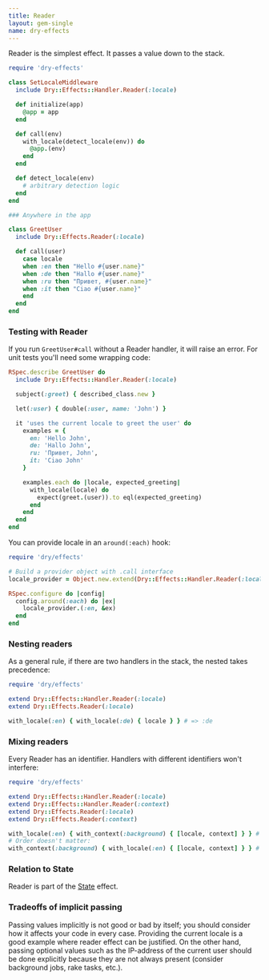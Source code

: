```yaml
---
title: Reader
layout: gem-single
name: dry-effects
---
```


Reader is the simplest effect. It passes a value down to the stack.

```ruby
require 'dry-effects'

class SetLocaleMiddleware
  include Dry::Effects::Handler.Reader(:locale)

  def initialize(app)
    @app = app
  end

  def call(env)
    with_locale(detect_locale(env)) do
      @app.(env)
    end
  end

  def detect_locale(env)
    # arbitrary detection logic
  end
end

### Anywhere in the app

class GreetUser
  include Dry::Effects.Reader(:locale)

  def call(user)
    case locale
    when :en then "Hello #{user.name}"
    when :de then "Hallo #{user.name}"
    when :ru then "Привет, #{user.name}"
    when :it then "Ciao #{user.name}"
    end
  end
end
```

### Testing with Reader

If you run `GreetUser#call` without a Reader handler, it will raise an error. For unit tests you'll need some wrapping code:

```ruby
RSpec.describe GreetUser do
  include Dry::Effects::Handler.Reader(:locale)

  subject(:greet) { described_class.new }

  let(:user) { double(:user, name: 'John') }

  it 'uses the current locale to greet the user' do
    examples = {
      en: 'Hello John',
      de: 'Hallo John',
      ru: 'Привет, John',
      it: 'Ciao John'
    }

    examples.each do |locale, expected_greeting|
      with_locale(locale) do
        expect(greet.(user)).to eql(expected_greeting)
      end
    end
  end
end
```

You can provide locale in an `around(:each)` hook:

```ruby
require 'dry/effects'

# Build a provider object with .call interface
locale_provider = Object.new.extend(Dry::Effects::Handler.Reader(:locale, as: :call))

RSpec.configure do |config|
  config.around(:each) do |ex|
    locale_provider.(:en, &ex)
  end
end
```

### Nesting readers

As a general rule, if there are two handlers in the stack, the nested takes precedence:

```ruby
require 'dry/effects'

extend Dry::Effects::Handler.Reader(:locale)
extend Dry::Effects.Reader(:locale)

with_locale(:en) { with_locale(:de) { locale } } # => :de
```

### Mixing readers

Every Reader has an identifier. Handlers with different identifiers won't interfere:

```ruby
require 'dry/effects'

extend Dry::Effects::Handler.Reader(:locale)
extend Dry::Effects::Handler.Reader(:context)
extend Dry::Effects.Reader(:locale)
extend Dry::Effects.Reader(:context)

with_locale(:en) { with_context(:background) { [locale, context] } } # => [:en, :background]
# Order doesn't matter:
with_context(:background) { with_locale(:en) { [locale, context] } } # => [:en, :background]
```

### Relation to State

Reader is part of the [State](/gems/dry-effects/effects/state) effect.

### Tradeoffs of implicit passing

Passing values implicitly is not good or bad by itself; you should consider how it affects your code in every case. Providing the current locale is a good example where reader effect can be justified. On the other hand, passing optional values such as the IP-address of the current user should be done explicitly because they are not always present (consider background jobs, rake tasks, etc.).
